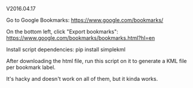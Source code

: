 V2016.04.17

Go to Google Bookmarks: https://www.google.com/bookmarks/

On the bottom left, click "Export bookmarks": https://www.google.com/bookmarks/bookmarks.html?hl=en

Install script dependencies:
pip install simplekml

After downloading the html file, run this script on it to generate a KML file per bookmark label.

It's hacky and doesn't work on all of them, but it kinda works.